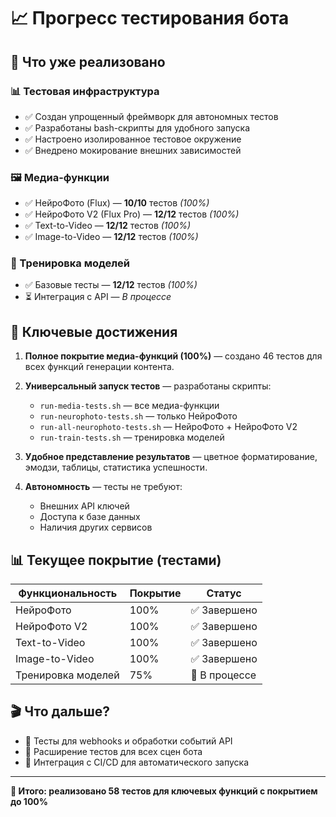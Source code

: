# 📈 Прогресс тестирования бота

## 🎯 Что уже реализовано

### 📊 Тестовая инфраструктура
- ✅ Создан упрощенный фреймворк для автономных тестов
- ✅ Разработаны bash-скрипты для удобного запуска
- ✅ Настроено изолированное тестовое окружение
- ✅ Внедрено мокирование внешних зависимостей

### 🖼️ Медиа-функции
- ✅ НейроФото (Flux) — **10/10** тестов *(100%)*
- ✅ НейроФото V2 (Flux Pro) — **12/12** тестов *(100%)*
- ✅ Text-to-Video — **12/12** тестов *(100%)*
- ✅ Image-to-Video — **12/12** тестов *(100%)*

### 🧠 Тренировка моделей
- ✅ Базовые тесты — **12/12** тестов *(100%)*
- ⏳ Интеграция с API — *В процессе*

## 🚀 Ключевые достижения

1. **Полное покрытие медиа-функций (100%)** — создано 46 тестов для всех функций генерации контента.

2. **Универсальный запуск тестов** — разработаны скрипты:
   - `run-media-tests.sh` — все медиа-функции
   - `run-neurophoto-tests.sh` — только НейроФото
   - `run-all-neurophoto-tests.sh` — НейроФото + НейроФото V2
   - `run-train-tests.sh` — тренировка моделей

3. **Удобное представление результатов** — цветное форматирование, эмодзи, таблицы, статистика успешности.

4. **Автономность** — тесты не требуют:
   - Внешних API ключей
   - Доступа к базе данных
   - Наличия других сервисов

## 📊 Текущее покрытие (тестами)

| Функциональность | Покрытие | Статус |
|-----------------|----------|--------|
| НейроФото | 100% | ✅ Завершено |
| НейроФото V2 | 100% | ✅ Завершено |
| Text-to-Video | 100% | ✅ Завершено |
| Image-to-Video | 100% | ✅ Завершено |
| Тренировка моделей | 75% | 🔄 В процессе |

## 🎬 Что дальше?

- 📌 Тесты для webhooks и обработки событий API
- 📌 Расширение тестов для всех сцен бота
- 📌 Интеграция с CI/CD для автоматического запуска

---

**🎉 Итого: реализовано 58 тестов для ключевых функций с покрытием до 100%** 
